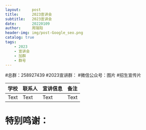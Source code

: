 ```yaml
---
layout:     post
title:      2023宣讲会
subtitle:   2023宣讲会
date:       20220109
author:     周瑞阳
header-img: img/post-Google_seo.png
catalog: true
tags:
    - 2023
    - 宣讲会
    - 加群
    - 群号
---
```


#总群：258927439
#2023宣讲群：
#微信公众号：图片
#招生宣传片



| 学校  | 联系人  |  宣讲信息 | 备注  |
| -------- | -------- | -------- | -------- |
| Text     | Text     | Text     | Text     |


# 特别鸣谢：
